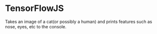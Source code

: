 # TensorFlowJS

Takes an image of a cat(or possibly a human) and prints features such as nose, eyes, etc to the console.
